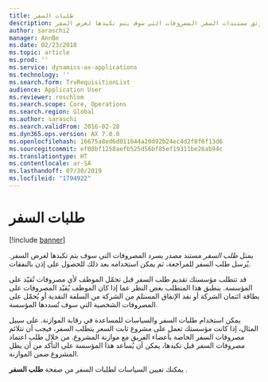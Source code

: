 ```yaml
---
title: طلبات السفر
description: يقدم هذا الموضوع معلومات حول طلبات السفر. توثق مستندات السفر المصروفات التي سوف يتم تكبدها لغرض السفر.
author: saraschi2
manager: AnnBe
ms.date: 02/23/2018
ms.topic: article
ms.prod: ''
ms.service: dynamics-ax-applications
ms.technology: ''
ms.search.form: TrvRequisitionList
audience: Application User
ms.reviewer: roschlom
ms.search.scope: Core, Operations
ms.search.region: Global
ms.author: saraschi
ms.search.validFrom: 2016-02-28
ms.dyn365.ops.version: AX 7.0.0
ms.openlocfilehash: 16675a8ed6d011644a20d92b24ec4d2f8f6f13d6
ms.sourcegitcommit: ef08bf1258aefb525d56bf85ef19311be26ab94c
ms.translationtype: HT
ms.contentlocale: ar-SA
ms.lasthandoff: 07/30/2019
ms.locfileid: "1794922"
---
```

# <a name="travel-requisitions"></a>طلبات السفر

[!include [banner](../includes/banner.md)]

يمثل *طلب السفر* مستند مصدر يسرد المصروفات التي سوف يتم تكبدها لغرض السفر. يُرسل طلب السفر للمراجعة، ثم يمكن استخدامه بعد ذلك للحصول على إذن بالنفقات.

قد تتطلب مؤسستك تقديم طلب السفر قبل تحمّل الموظف لأي مصروفات تُقيّد على المؤسسة. ينطبق هذا المتطلب بغض النظر عما إذا كان الموظف يُقيّد المصروفات على بطاقة ائتمان الشركة أو نقد الإنفاق المستلم من الشركة من السلفة النقدية أو يُحمّل على المصروفات الشخصية التي سوف تُسددها المؤسسة.

يمكن استخدام طلبات السفر والسياسات للمساعدة في رقابة الموازنة. على سبيل المثال، إذا كانت مؤسستك تعمل على مشروع ثابت السعر يتطلب السفر، فيجب أن تتلائم مصروفات السفر الخاصة بأعضاء الفريق مع موازنة المشروع. من خلال طلب اعتماد مصروفات السفر قبل تكبدها، يمكن أن يُساعد هذا المؤسسة على التأكد من أن يظل المشروع ضمن الموازنة.

يمكنك تعيين السياسات لطلبات السفر من صفحة **طلب السفر** .
